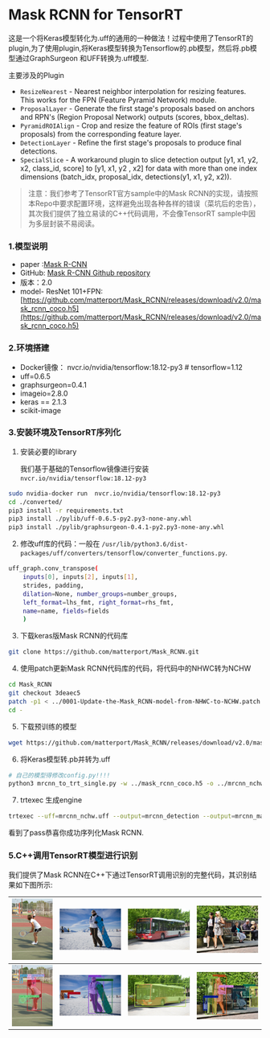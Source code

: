 # Mask RCNN for TensorRT

这是一个将Keras模型转化为.uff的通用的一种做法！过程中使用了TensorRT的plugin,为了使用plugin,将Keras模型转换为Tensorflow的.pb模型，然后将.pb模型通过GraphSurgeon 和UFF转换为.uff模型.

主要涉及的Plugin

- `ResizeNearest` - Nearest neighbor interpolation for resizing features. This works for the FPN (Feature Pyramid Network) module.
- `ProposalLayer` - Generate the first stage's proposals based on anchors and RPN's (Region Proposal Network) outputs (scores, bbox_deltas).
- `PyramidROIAlign` - Crop and resize the feature of ROIs (first stage's proposals) from the corresponding feature layer.
- `DetectionLayer` - Refine the first stage's proposals to produce final detections.
- `SpecialSlice` - A workaround plugin to slice detection output [y1, x1, y2, x2, class_id, score] to [y1, x1, y2 , x2] for data with more than one index dimensions (batch_idx, proposal_idx, detections(y1, x1, y2, x2)).

> 注意：我们参考了TensorRT官方sample中的Mask RCNN的实现，请按照本Repo中要求配置环境，这样避免出现各种各样的错误（菜坑后的忠告），其次我们提供了独立易读的C++代码调用，不会像TensorRT sample中因为多层封装不易阅读。



### 1.模型说明

+ paper :[Mask R-CNN](https://arxiv.org/abs/1703.06870) 
+ GitHub:  [Mask R-CNN Github repository](https://github.com/matterport/Mask_RCNN)
+ 版本：2.0
+ model- ResNet 101+FPN: [https://github.com/matterport/Mask_RCNN/releases/download/v2.0/mask_rcnn_coco.h5](https://github.com/matterport/Mask_RCNN/releases/download/v2.0/mask_rcnn_coco.h5)

### 2.环境搭建

+  Docker镜像： nvcr.io/nvidia/tensorflow:18.12-py3   # tensorflow=1.12
+ uff=0.6.5
+ graphsurgeon=0.4.1
+ imageio=2.8.0
+ keras == 2.1.3
+ scikit-image

### 3.安装环境及TensorRT序列化

1. 安装必要的library

   我们基于基础的Tensorflow镜像进行安装` nvcr.io/nvidia/tensorflow:18.12-py3 `

```bash
sudo nvidia-docker run  nvcr.io/nvidia/tensorflow:18.12-py3 
cd ./converted/
pip3 install -r requirements.txt
pip3 install ./pylib/uff-0.6.5-py2.py3-none-any.whl
pip3 install ./pylib/graphsurgeon-0.4.1-py2.py3-none-any.whl
```

2. 修改uff库的代码：一般在 `/usr/lib/python3.6/dist-packages/uff/converters/tensorflow/converter_functions.py`.

```bash
uff_graph.conv_transpose(
    inputs[0], inputs[2], inputs[1],
    strides, padding,
    dilation=None, number_groups=number_groups,
    left_format=lhs_fmt, right_format=rhs_fmt,
    name=name, fields=fields
    )
```

3. 下载keras版Mask RCNN的代码库

```bash
git clone https://github.com/matterport/Mask_RCNN.git
```

4. 使用patch更新Mask RCNN代码库的代码，将代码中的NHWC转为NCHW

```bash
cd Mask_RCNN
git checkout 3deaec5
patch -p1 < ../0001-Update-the-Mask_RCNN-model-from-NHWC-to-NCHW.patch
cd -
```

5. 下载预训练的模型

```bash
wget https://github.com/matterport/Mask_RCNN/releases/download/v2.0/mask_rcnn_coco.h5
```

6. 将Keras模型转.pb并转为.uff

```bash
# 自己的模型得修改config.py!!!!
python3 mrcnn_to_trt_single.py -w ../mask_rcnn_coco.h5 -o ../mrcnn_nchw.uff -p ./config.py
```

7. trtexec 生成engine


```bash
trtexec --uff=mrcnn_nchw.uff --output=mrcnn_detection --output=mrcnn_mask/Sigmoid --uffInput=input_image,3,1024,1024 --saveEngine=mask.plan --workspace=3000 --verbose 
```

看到了pass恭喜你成功序列化Mask RCNN.

### 5.C++调用TensorRT模型进行识别

我们提供了Mask RCNN在C++下通过TensorRT调用识别的完整代码，其识别结果如下图所示:

| ![](./test/3862500489_6fd195d183_z.jpg) | ![](./test/4410436637_7b0ca36ee7_z.jpg) | ![](./test/8829708882_48f263491e_z.jpg) | ![](./test/9247489789_132c0d534a_z.jpg) |
| --------------------------------------- | --------------------------------------- | --------------------------------------- | --------------------------------------- |
| ![](./res/3862500489_6fd195d183_z.jpg)  | ![](./res/4410436637_7b0ca36ee7_z.jpg)  | ![](./res/8829708882_48f263491e_z.jpg)  | ![](./res/9247489789_132c0d534a_z.jpg)  |

